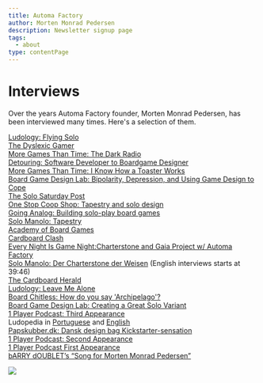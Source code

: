 ```yaml
---
title: Automa Factory
author: Morten Monrad Pedersen
description: Newsletter signup page
tags:
  - about
type: contentPage
---
```


# Interviews

Over the years Automa Factory founder, Morten Monrad Pedersen, has been interviewed many times. Here's a selection of them.

[Ludology: Flying Solo](http://ludology.net/)<br/>
[The Dyslexic Gamer](https://boardgamegeek.com/blogpost/139396/designer-questions-solo)<br/>
[More Games Than Time: The Dark Radio](https://tekeli.li/mgtt/archive/2022/The_Dark_Radio.html)<br/>
[Detouring: Software Developer to Boardgame Designer](https://anchor.fm/detouring-podcast/episodes/Software-Developer-to-Boardgame-Designer-Mortens-Journey-e1j1770)<br/>
[More Games Than Time: I Know How a Toaster Works](https://tekeli.li/mgtt/archive/2022/I_Know_How_a_Toaster_Works.html)<br/>
[Board Game Design Lab: Bipolarity, Depression, and Using Game Design to Cope](https://boardgamedesignlab.com/bipolarity-depression-and-using-game-design-to-cope-with-morten-monrad-pedersen/)<br/>
[The Solo Saturday Post](https://boardgamegeek.com/blog/9408/blogpost/94805/the-solo-saturday-post-with-morten-monrad-pedersen)<br/>
[One Stop Coop Shop: Tapestry and solo design](https://soundcloud.com/onestopcoopshop/102-automa-factory-interview-on-tapestry-and-solo-design)<br/>
[Going Analog: Building solo-play board games](https://www.goinganalogshow.com/article/6/table-talk-building-solo-play-board-games)<br/>
[Solo Manolo: Tapestry](https://udfa2h.podcaster.de/solomanolo/special-episode-tapestry/)<br/>
[Academy of Board Games](https://www.stolovky.sk/2018/10/25/interview-morten-monrad-pedersen-stonemaier-games-essen-2018/)<br/>
[Cardboard Clash](https://cardboardclash.wordpress.com/2018/05/12/interview-with-morten-monrad-pedersen/)<br/>
[Every Night Is Game Night:Charterstone and Gaia Project w/ Automa Factory](https://www.boardgamersanonymous.com/engn-episode-74-charterstone-gaia-project-w-automa-factory/)<br/>
[Solo Manolo: Der Charterstone der Weisen](https://udfa2h.podcaster.de/solomanolo/folge-1-solo-manolo-und-der-charterstone-der-weisen/) (English interviews starts at 39:46)<br/>
[The Cardboard Herald](https://www.cardboardherald.com/podcasts/2017/9/13/episode-45-morten-monrad-pedersen-of-the-automa-factory)<br/>
[Ludology: Leave Me Alone](https://ludology.libsyn.com/ludology-episode-154-leave-me-alone)<br/>
[Board Chitless: How do you say 'Archipelago'? ](https://boardgamegeek.com/blog/1429/blogpost/65240/board-chitless-episode-7-how-do-you-say-archipelag)<br/>
[Board Game Design Lab: Creating a Great Solo Variant](https://www.boardgamedesignlab.com/creating-a-great-solo-variant-with-morten-pedersen/)<br/>
[1 Player Podcast: Third Appearance](https://1playerpodcast.com/e/1p-113-freedom-the-underground-railroad/)<br/>
Ludopedia in [Portuguese](https://ludopedia.com.br/topico/5860/1pgbr-entrevista-morten-pedersen?id_post=47913#id_post_47913) and [English](https://boardgamegeek.com/blog/2414/blogpost/51750/interview-about-the-automa-approach-and-my-solo-mo)<br/>
[Papskubber.dk: Dansk design bag Kickstarter-sensation](https://www.papskubber.dk/artikel/dansk-design-bag-kickstarter-sensation)<br/>
[1 Player Podcast: Second Appearance](https://1playerpodcast.com/e/1p-082-bullfrogs/)<br/>
[1 Player Podcast First Appearance](https://1playerpodcast.com/e/1p-080-elevenses-for-one-x-hour-xenostrike/)<br/>
[bARRY dOUBLET’s “Song for Morten Monrad Pedersen”](https://www.youtube.com/watch?v=1EjrW9WVND8)<br/>

![](images/afLogo.png)